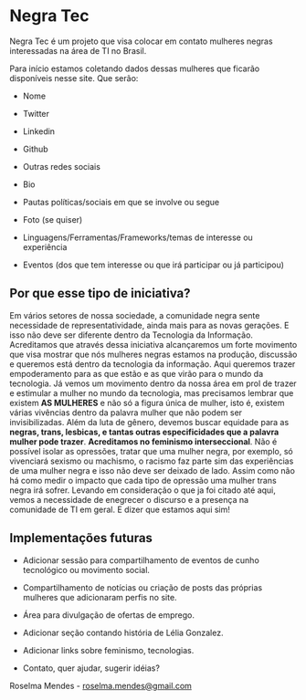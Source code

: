 # Negra Tec

Negra Tec é um projeto que visa colocar em contato mulheres negras interessadas na área de TI no Brasil.

Para início estamos coletando dados dessas mulheres que ficarão disponíveis nesse site. Que serão:

- Nome

- Twitter

- Linkedin

- Github

- Outras redes sociais

- Bio

- Pautas políticas/sociais em que se involve ou segue

- Foto (se quiser)

- Linguagens/Ferramentas/Frameworks/temas de interesse ou experiência

- Eventos (dos que tem interesse ou que irá participar ou já participou)

## Por que esse tipo de iniciativa?

Em vários setores de nossa sociedade, a comunidade negra sente necessidade de representatividade, ainda mais para as novas gerações. E isso não deve ser diferente dentro da Tecnologia da Informação. Acreditamos que através dessa iniciativa alcançaremos um forte movimento que visa mostrar que nós mulheres negras estamos na produção, discussão e queremos está dentro da tecnologia da informação. Aqui queremos trazer empoderamento para as que estão e as que virão para o mundo da tecnologia. Já vemos um movimento dentro da nossa área em prol de trazer e estimular a mulher no mundo da tecnologia, mas precisamos lembrar que existem **AS MULHERES** e não só a figura única de mulher, isto é, existem várias vivências dentro da palavra mulher que não podem ser invisibilizadas. Além da luta de gênero, devemos buscar equidade para as **negras, trans, lesbicas, e tantas outras especificidades que a palavra mulher pode trazer**. **Acreditamos no feminismo interseccional**. Não é possível isolar as opressões, tratar que uma mulher negra, por exemplo, só vivenciará sexismo ou machismo, o racismo faz parte sim das experiências de uma mulher negra e isso não deve ser deixado de lado. Assim como não há como medir o impacto que cada tipo de opressão uma mulher trans negra irá sofrer. Levando em consideração o que ja foi citado até aqui, vemos a necessidade de enegrecer o discurso e a presença na comunidade de TI em geral. E dizer que estamos aqui sim!

## Implementações futuras

- Adicionar sessão para compartilhamento de eventos de cunho tecnológico ou movimento social.

- Compartilhamento de notícias ou criação de posts das próprias mulheres que adicionaram perfis no site.

- Área para divulgação de ofertas de emprego.

- Adicionar seção contando história de Lélia Gonzalez.

- Adicionar links sobre feminismo, tecnologias.

- Contato, quer ajudar, sugerir idéias?

Roselma Mendes - roselma.mendes@gmail.com
